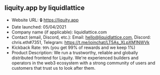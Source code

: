 ## liquity.app by liquidlattice
- Website URL: 🔒 https://liquity.app
- Date launched: 05/04/2021
- Company name (if applicable): liquidlattice.com
- Contact (email, Discord, etc.): Email: hello@liquidlattice.com, Discord: chris.eth#7351, Telegram: https://t.me/joinchat/LT5As_XLpXM1NWVk
- Kickback Rate: `99%` (you get 99% of rewards and we keep 1%)
- Product Description: We run a trustworthy, reliable and globally distributed frontend for Liquity. We're experienced builders and operators in the web3 ecosystem with a strong community of users and customers that trust us to look after them.
